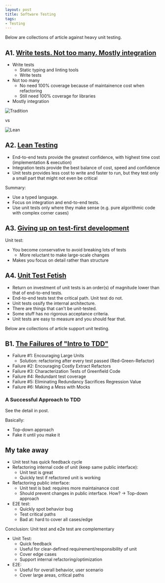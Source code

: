 ```yaml
---
layout: post
title: Software Testing
tags:
- Testing
---
```


Below are collections of article against heavy unit testing.

## A1. [Write tests. Not too many. Mostly integration](https://kentcdodds.com/blog/write-tests)

- Write tests
  - Static typing and linting tools
  - Write tests
- Not too many
  - No need 100% coverage because of maintainence cost when refactoring
  - Still need 100% coverage for libraries
- Mostly integration

![Tradition](https://kentcdodds.com/static/60f8a435ae977edb9feb53efb985854f/8ff1e/2.png)

vs

![Lean](https://miro.medium.com/max/684/0*n6D7eQ_mtcidG1zR)

## A2. [Lean Testing](https://blog.usejournal.com/lean-testing-or-why-unit-tests-are-worse-than-you-think-b6500139a009)

- End-to-end tests provide the greatest confidence, with highest time cost (implementation & execution)
- Integration tests provide the best balance of cost, speed and confidence
- Unit tests provides less cost to write and faster to run, but they test only a small part that might not even be critical

Summary:

- Use a typed language.
- Focus on integration and end-to-end tests.
- Use unit tests only where they make sense (e.g. pure algorithmic code with complex corner cases)

## A3. [Giving up on test-first development](https://iansommerville.com/systems-software-and-technology/2016/03/17/giving-up-on-test-first-development/)

Unit test:

- You become conservative to avoid breaking lots of tests
  - More reluctant to make large-scale changes
- Makes you focus on detail rather than structure

## A4. [Unit Test Fetish](http://250bpm.com/blog:40)

- Return on investment of unit tests is an order(s) of magnitude lower than that of end-to-end tests.
- End-to-end tests test the critical path. Unit test do not.
- Unit tests ossify the internal architecture.
- There are things that can't be unit-tested.
- Some stuff has no rigorous acceptance criteria.
- Unit tests are easy to measure and you should fear that.

Below are collections of article support unit testing.

## B1. [The Failures of "Intro to TDD"](http://blog.testdouble.com/posts/2014-01-25-the-failures-of-intro-to-tdd/)

- Failure #1: Encouraging Large Units
  - Solution: refactoring after every test passed (Red-Green-Refactor)
- Failure #2: Encouraging Costly Extract Refactors
- Failure #3: Characterization Tests of Greenfield Code
- Failure #4: Redundant test coverage
- Failure #5: Eliminating Redundancy Sacrifices Regression Value
- Failure #6: Making a Mess with Mocks

### A Successful Approach to TDD

See the detail in post.

Basically:

- Top-down approach
- Fake it until you make it

## My take away

- Unit test has quick feedback cycle
- Refactoring internal code of unit (keep same public interface):
  - Unit test is great
  - Quickly test if refactored unit is working
- Refactoring public interface:
  - Unit test is bad: requires more maintainance cost
  - Should prevent changes in public interface. How? -> Top-down approach
- E2E test:
  - Quickly spot behavior bug
  - Test critical paths
  - Bad at: hard to cover all cases/edge

Conclusion: Unit test and e2e test are complementary

- Unit Test:
  - Quick feedback
  - Useful for clear-defined requirement/responsibility of unit
  - Cover edge cases
  - Support internal refactoring/optimization
- E2E:
  - Useful for overall behavior, user scenario
  - Cover large areas, critical paths
